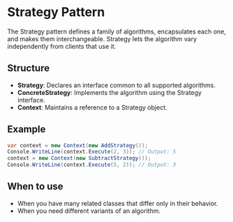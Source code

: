 # Strategy Pattern

The Strategy pattern defines a family of algorithms, encapsulates each one, and makes them interchangeable. Strategy lets the algorithm vary independently from clients that use it.

## Structure

- **Strategy**: Declares an interface common to all supported algorithms.
- **ConcreteStrategy**: Implements the algorithm using the Strategy interface.
- **Context**: Maintains a reference to a Strategy object.

## Example

```csharp
var context = new Context(new AddStrategy());
Console.WriteLine(context.Execute(2, 3)); // Output: 5
context = new Context(new SubtractStrategy());
Console.WriteLine(context.Execute(5, 2)); // Output: 3
```

## When to use

- When you have many related classes that differ only in their behavior.
- When you need different variants of an algorithm.
